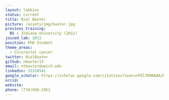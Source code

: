 ```yaml
---
layout: labbies
status: current
title: Niel Baxter
picture: /assets/img/baxter.jpg
previous_training:
  BS : Indiana University (2011)
joined_lab: 2012
position: PhD Student
theme_areas:
  - Colorectal cancer
twitter: NielBaxter
github: nbaxter13
email: ntbaxter@umich.edu
linkedin: 53318541
google_scholar: https://scholar.google.com/citations?user=nFQl7KMAAAAJ&hl=en
orcid: 
website: 
phone: (734)936-2951
---
```


